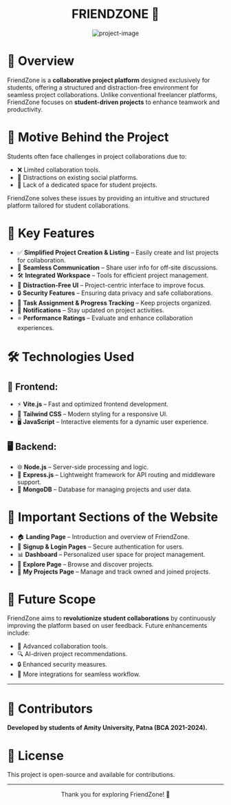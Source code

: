 <h1 align="center" id="title">FRIENDZONE 🚀</h1>

<p align="center"><img src="https://miro.medium.com/v2/resize:fit:624/1*KWN8zq5vpNx-cJPLVhoyVw.png" alt="project-image"></p>

<h1>📝 Overview</h1>
<p>FriendZone is a <strong>collaborative project platform</strong> designed exclusively for students, offering a structured and distraction-free environment for seamless project collaborations. Unlike conventional freelancer platforms, FriendZone focuses on <strong>student-driven projects</strong> to enhance teamwork and productivity.</p>

<h1>🎯 Motive Behind the Project</h1>
<p>Students often face challenges in project collaborations due to:</p>
<ul>
<li>❌ Limited collaboration tools.</li>
<li>📱 Distractions on existing social platforms.</li>
<li>🚀 Lack of a dedicated space for student projects.</li>
</ul>
<p>FriendZone solves these issues by providing an intuitive and structured platform tailored for student collaborations.</p>

<h1>🔑 Key Features</h1>
<ul>
<li>✅ <strong>Simplified Project Creation & Listing</strong> – Easily create and list projects for collaboration.</li>
<li>💬 <strong>Seamless Communication</strong> – Share user info for off-site discussions.</li>
<li>🛠 <strong>Integrated Workspace</strong> – Tools for efficient project management.</li>
<li>🚫 <strong>Distraction-Free UI</strong> – Project-centric interface to improve focus.</li>
<li>🔒 <strong>Security Features</strong> – Ensuring data privacy and safe collaborations.</li>
<li>📌 <strong>Task Assignment & Progress Tracking</strong> – Keep projects organized.</li>
<li>🔔 <strong>Notifications</strong> – Stay updated on project activities.</li>
<li>⭐ <strong>Performance Ratings</strong> – Evaluate and enhance collaboration experiences.</li>
</ul>

<h1>🛠 Technologies Used</h1>
<h2>🎨 Frontend:</h2>
<ul>
<li>⚡ <strong>Vite.js</strong> – Fast and optimized frontend development.</li>
<li>🎨 <strong>Tailwind CSS</strong> – Modern styling for a responsive UI.</li>
<li>🖥 <strong>JavaScript</strong> – Interactive elements for a dynamic user experience.</li>
</ul>

<h2>🖥 Backend:</h2>
<ul>
<li>🌐 <strong>Node.js</strong> – Server-side processing and logic.</li>
<li>🚀 <strong>Express.js</strong> – Lightweight framework for API routing and middleware support.</li>
<li>💾 <strong>MongoDB</strong> – Database for managing projects and user data.</li>
</ul>

<h1>📌 Important Sections of the Website</h1>
<ul>
<li>🏠 <strong>Landing Page</strong> – Introduction and overview of FriendZone.</li>
<li>🔑 <strong>Signup & Login Pages</strong> – Secure authentication for users.</li>
<li>📊 <strong>Dashboard</strong> – Personalized user space for project management.</li>
<li>🔎 <strong>Explore Page</strong> – Browse and discover projects.</li>
<li>📂 <strong>My Projects Page</strong> – Manage and track owned and joined projects.</li>
</ul>

<h1>🔮 Future Scope</h1>
<p>FriendZone aims to <strong>revolutionize student collaborations</strong> by continuously improving the platform based on user feedback. Future enhancements include:</p>
<ul>
<li>🤖 Advanced collaboration tools.</li>
<li>🔍 AI-driven project recommendations.</li>
<li>🔒 Enhanced security measures.</li>
<li>🔗 More integrations for seamless workflow.</li>
</ul>

<hr>

<h1>👥 Contributors</h1>
<p><strong>Developed by students of Amity University, Patna (BCA 2021-2024).</strong></p>

<h1>📜 License</h1>
<p>This project is open-source and available for contributions.</p>

<hr>

<p align="center">Thank you for exploring FriendZone! 🚀</p>
